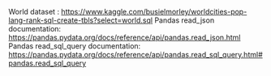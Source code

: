 World dataset : https://www.kaggle.com/busielmorley/worldcities-pop-lang-rank-sql-create-tbls?select=world.sql
Pandas read_json documentation: https://pandas.pydata.org/docs/reference/api/pandas.read_json.html
Pandas read_sql_query documentation: https://pandas.pydata.org/docs/reference/api/pandas.read_sql_query.html#pandas.read_sql_query
